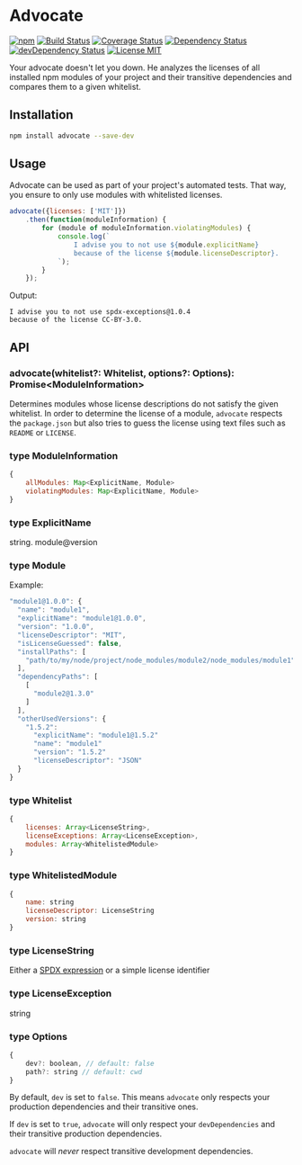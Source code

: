 # Advocate

[![npm](https://img.shields.io/npm/v/advocate.svg)](https://www.npmjs.com/package/advocate)
[![Build Status](https://travis-ci.org/actano/advocate.svg?branch=master)](https://travis-ci.org/actano/advocate)
[![Coverage Status](https://coveralls.io/repos/github/actano/advocate/badge.svg?branch=master)](https://coveralls.io/github/actano/advocate?branch=master)
[![Dependency Status](https://david-dm.org/actano/advocate.svg)](https://david-dm.org/actano/advocate)
[![devDependency Status](https://david-dm.org/actano/advocate/dev-status.svg)](https://david-dm.org/actano/advocate#info=devDependencies)
[![License MIT](https://img.shields.io/github/license/actano/advocate.svg)](https://github.com/actano/advocate/blob/master/LICENSE)

Your advocate doesn't let you down. He analyzes the licenses of all installed npm modules of your project and their transitive dependencies and compares them to a given whitelist.

## Installation

```bash
npm install advocate --save-dev
```

## Usage

Advocate can be used as part of your project's automated tests. That way, you ensure to only use modules with whitelisted licenses.

```javascript
advocate({licenses: ['MIT']})
    .then(function(moduleInformation) {
        for (module of moduleInformation.violatingModules) {
            console.log(`
                I advise you to not use ${module.explicitName}
                because of the license ${module.licenseDescriptor}.
            `);
        }
    });
```

Output:
```
I advise you to not use spdx-exceptions@1.0.4
because of the license CC-BY-3.0.
```

## API

### advocate(whitelist?: Whitelist, options?: Options): Promise&lt;ModuleInformation&gt;

Determines modules whose license descriptions do not satisfy the given whitelist. In order to determine the license of a module, `advocate` respects the `package.json` but also tries to guess the license using text files such as `README` or `LICENSE`.

### type ModuleInformation

```javascript
{
    allModules: Map<ExplicitName, Module>
    violatingModules: Map<ExplicitName, Module>
}
```

### type ExplicitName

string. module@version

### type Module

Example:
```javascript
"module1@1.0.0": {
  "name": "module1",
  "explicitName": "module1@1.0.0",
  "version": "1.0.0",
  "licenseDescriptor": "MIT",
  "isLicenseGuessed": false,
  "installPaths": [
    "path/to/my/node/project/node_modules/module2/node_modules/module1"
  ],
  "dependencyPaths": [
    [
      "module2@1.3.0"
    ]
  ],
  "otherUsedVersions": {
    "1.5.2":
      "explicitName": "module1@1.5.2"
      "name": "module1"
      "version": "1.5.2"
      "licenseDescriptor": "JSON"
  }
}
```
### type Whitelist
```javascript
{
    licenses: Array<LicenseString>,
    licenseExceptions: Array<LicenseException>,
    modules: Array<WhitelistedModule>
}

```
### type WhitelistedModule
```javascript
{
    name: string
    licenseDescriptor: LicenseString
    version: string
}
```

### type LicenseString

Either a [SPDX expression](https://spdx.org) or a simple license identifier

### type LicenseException

string

### type Options

```javascript
{
    dev?: boolean, // default: false
    path?: string // default: cwd
}
```
By default, `dev` is set to `false`. This means `advocate` only respects your production dependencies and their transitive ones.

If `dev` is set to `true`, `advocate` will only respect your `devDependencies` and their transitive production dependencies.

`advocate` will _never_ respect transitive development dependencies.

